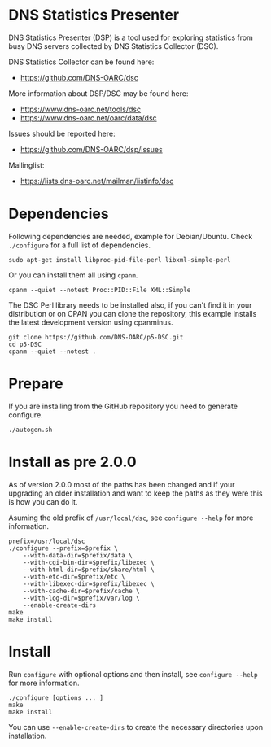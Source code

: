 # DNS Statistics Presenter

DNS Statistics Presenter (DSP) is a tool used for exploring statistics from
busy DNS servers collected by DNS Statistics Collector (DSC).

DNS Statistics Collector can be found here:
- https://github.com/DNS-OARC/dsc

More information about DSP/DSC may be found here:
- https://www.dns-oarc.net/tools/dsc
- https://www.dns-oarc.net/oarc/data/dsc

Issues should be reported here:
- https://github.com/DNS-OARC/dsp/issues

Mailinglist:
- https://lists.dns-oarc.net/mailman/listinfo/dsc

# Dependencies

Following dependencies are needed, example for Debian/Ubuntu. Check
`./configure` for a full list of dependencies.

```
sudo apt-get install libproc-pid-file-perl libxml-simple-perl
```

Or you can install them all using `cpanm`.

```
cpanm --quiet --notest Proc::PID::File XML::Simple
```

The DSC Perl library needs to be installed also, if you can't find it in your
distribution or on CPAN you can clone the repository, this example installs the
latest development version using cpanminus.

```
git clone https://github.com/DNS-OARC/p5-DSC.git
cd p5-DSC
cpanm --quiet --notest .
```

# Prepare

If you are installing from the GitHub repository you need to generate configure.

```
./autogen.sh
```

# Install as pre 2.0.0

As of version 2.0.0 most of the paths has been changed and if your
upgrading an older installation and want to keep the paths as they were
this is how you can do it.

Asuming the old prefix of `/usr/local/dsc`, see `configure --help` for more
information.

```
prefix=/usr/local/dsc
./configure --prefix=$prefix \
    --with-data-dir=$prefix/data \
    --with-cgi-bin-dir=$prefix/libexec \
    --with-html-dir=$prefix/share/html \
    --with-etc-dir=$prefix/etc \
    --with-libexec-dir=$prefix/libexec \
    --with-cache-dir=$prefix/cache \
    --with-log-dir=$prefix/var/log \
    --enable-create-dirs
make
make install
```

# Install

Run `configure` with optional options and then install, see `configure --help`
for more information.

```
./configure [options ... ]
make
make install
```

You can use `--enable-create-dirs` to create the necessary directories upon
installation.
